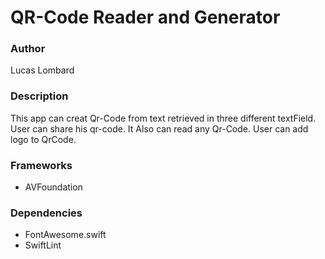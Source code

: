 # QR-Code Reader and Generator


### Author
Lucas Lombard


### Description
This app can creat Qr-Code from text retrieved in three different textField. User can share his qr-code.
It Also can read any Qr-Code. User can add logo to QrCode.


### Frameworks
- AVFoundation


### Dependencies
- FontAwesome.swift
- SwiftLint
